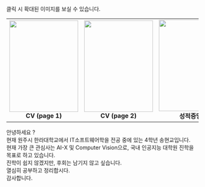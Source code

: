 클릭 시 확대된 이미지를 보실 수 있습니다.
<table align="center" border="0">
  <tr>
    <td align="center">
      <img src="https://github.com/user-attachments/assets/e27b92d3-8a4a-4a26-be14-da2d18bc1351" width="180" height="240" />
      <br />
      <b>CV (page 1)</b>
    </td>
    <td align="center">
      <img src="https://github.com/user-attachments/assets/306846e7-29a2-439e-937b-6f36089ebeea" width="180" height="240" />
      <br />
      <b>CV (page 2)</b>
    </td>
    <td align="center">
      <img src="https://github.com/user-attachments/assets/c92e3065-1f5d-42cc-94d9-685bc104391a" width="180" height="240" />
      <br />
      <b>성적증명서</b>
    </td>
    <td align="center">
      <img src="https://github.com/user-attachments/assets/b858d3a6-8ae1-4462-afef-96c4b51d437d" width="180" height="240" />
      <br />
      <b>졸업예정증명서</b>
    </td>
  </tr>
</table>

안녕하세요 ?<br>
현재 원주시 한라대학교에서 IT소프트웨어학을 전공 중에 있는 4학년 송현교입니다.<br>
현재 가장 큰 관심사는 AI-X 및 Computer Vision으로, 국내 인공지능 대학원 진학을 목표로 하고 있습니다.<br>
진학이 쉽지 않겠지만, 후회는 남기지 않고 싶습니다.<br>
열심히 공부하고 정리합시다.<br>
감사합니다.<br>

